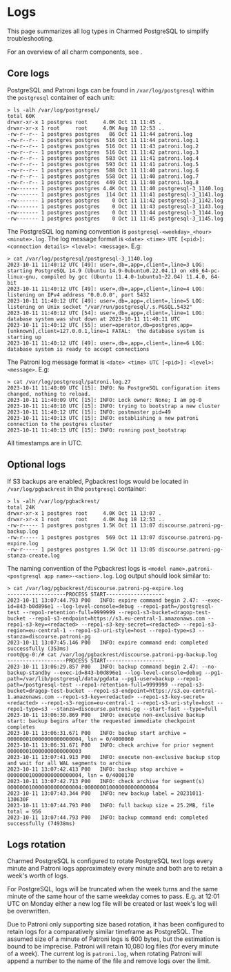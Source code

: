 # Logs

This page summarizes all log types in Charmed PostgreSQL to simplify troubleshooting.

For an overview of all charm components, see [](/explanation/architecture).

## Core logs

PostgreSQL and Patroni logs can be found in `/var/log/postgresql` within the `postgresql` container of each unit:

```text
> ls -alh /var/log/postgresql/
total 60K
drwxr-xr-x 1 postgres root     4.0K Oct 11 11:45 .
drwxr-xr-x 1 root     root     4.0K Aug 18 12:53 ..
-rw-r--r-- 1 postgres postgres   86 Oct 11 11:44 patroni.log
-rw-r--r-- 1 postgres postgres  516 Oct 11 11:44 patroni.log.1
-rw-r--r-- 1 postgres postgres  516 Oct 11 11:43 patroni.log.2
-rw-r--r-- 1 postgres postgres  516 Oct 11 11:42 patroni.log.3
-rw-r--r-- 1 postgres postgres  583 Oct 11 11:41 patroni.log.4
-rw-r--r-- 1 postgres postgres  593 Oct 11 11:41 patroni.log.5
-rw-r--r-- 1 postgres postgres  588 Oct 11 11:40 patroni.log.6
-rw-r--r-- 1 postgres postgres  558 Oct 11 11:40 patroni.log.7
-rw-r--r-- 1 postgres postgres  449 Oct 11 11:40 patroni.log.8
-rw------- 1 postgres postgres 4.4K Oct 11 11:40 postgresql-3_1140.log
-rw------- 1 postgres postgres  114 Oct 11 11:41 postgresql-3_1141.log
-rw------- 1 postgres postgres    0 Oct 11 11:42 postgresql-3_1142.log
-rw------- 1 postgres postgres    0 Oct 11 11:43 postgresql-3_1143.log
-rw------- 1 postgres postgres    0 Oct 11 11:44 postgresql-3_1144.log
-rw------- 1 postgres postgres    0 Oct 11 11:45 postgresql-3_1145.log
```

The PostgreSQL log naming convention  is `postgresql-<weekday>_<hour><minute>.log`. The log message format is `<date> <time> UTC [<pid>]: <connection details> <level>: <message>`. E.g:

```text
> cat /var/log/postgresql/postgresql-3_1140.log
2023-10-11 11:40:12 UTC [49]: user=,db=,app=,client=,line=3 LOG:  starting PostgreSQL 14.9 (Ubuntu 14.9-0ubuntu0.22.04.1) on x86_64-pc-linux-gnu, compiled by gcc (Ubuntu 11.4.0-1ubuntu1~22.04) 11.4.0, 64-bit
2023-10-11 11:40:12 UTC [49]: user=,db=,app=,client=,line=4 LOG:  listening on IPv4 address "0.0.0.0", port 5432
2023-10-11 11:40:12 UTC [49]: user=,db=,app=,client=,line=5 LOG:  listening on Unix socket "/var/run/postgresql/.s.PGSQL.5432"
2023-10-11 11:40:12 UTC [54]: user=,db=,app=,client=,line=1 LOG:  database system was shut down at 2023-10-11 11:40:11 UTC
2023-10-11 11:40:12 UTC [55]: user=operator,db=postgres,app=[unknown],client=127.0.0.1,line=1 FATAL:  the database system is starting up
2023-10-11 11:40:12 UTC [49]: user=,db=,app=,client=,line=6 LOG:  database system is ready to accept connections
```

The Patroni log message format is `<date> <time> UTC [<pid>]: <level>: <message>`. E.g:

```text
> cat /var/log/postgresql/patroni.log.27
2023-10-11 11:40:09 UTC [15]: INFO: No PostgreSQL configuration items changed, nothing to reload. 
2023-10-11 11:40:09 UTC [15]: INFO: Lock owner: None; I am pg-0 
2023-10-11 11:40:10 UTC [15]: INFO: trying to bootstrap a new cluster 
2023-10-11 11:40:12 UTC [15]: INFO: postmaster pid=49 
2023-10-11 11:40:13 UTC [15]: INFO: establishing a new patroni connection to the postgres cluster 
2023-10-11 11:40:13 UTC [15]: INFO: running post_bootstrap 
```

All timestamps are in UTC.

## Optional logs

If S3 backups are enabled, Pgbackrest logs would be located in `/var/log/pgbackrest` in the `postgresql` container:
```text
> ls -alh /var/log/pgbackrest/
total 24K
drwxr-xr-x 1 postgres root     4.0K Oct 11 13:07 .
drwxr-xr-x 1 root     root     4.0K Aug 18 12:53 ..
-rw-r----- 1 postgres postgres 1.5K Oct 11 13:07 discourse.patroni-pg-backup.log
-rw-r----- 1 postgres postgres  569 Oct 11 13:07 discourse.patroni-pg-expire.log
-rw-r----- 1 postgres postgres 1.5K Oct 11 13:05 discourse.patroni-pg-stanza-create.log
```

The naming convention of the Pgbackrest logs is `<model name>.patroni-<postgresql app name>-<action>.log`. Log output should look similar to:

```text
> cat /var/log/pgbackrest/discourse.patroni-pg-expire.log 
-------------------PROCESS START-------------------
2023-10-11 13:07:44.793 P00   INFO: expire command begin 2.47: --exec-id=843-b0d896e1 --log-level-console=debug --repo1-path=/postgresql-test --repo1-retention-full=9999999 --repo1-s3-bucket=dragop-test-bucket --repo1-s3-endpoint=https://s3.eu-central-1.amazonaws.com --repo1-s3-key=<redacted> --repo1-s3-key-secret=<redacted> --repo1-s3-region=eu-central-1 --repo1-s3-uri-style=host --repo1-type=s3 --stanza=discourse.patroni-pg
2023-10-11 13:07:45.146 P00   INFO: expire command end: completed successfully (353ms)
root@pg-0:/# cat /var/log/pgbackrest/discourse.patroni-pg-backup.log 
-------------------PROCESS START-------------------
2023-10-11 13:06:29.857 P00   INFO: backup command begin 2.47: --no-backup-standby --exec-id=843-b0d896e1 --log-level-console=debug --pg1-path=/var/lib/postgresql/data/pgdata --pg1-user=backup --repo1-path=/postgresql-test --repo1-retention-full=9999999 --repo1-s3-bucket=dragop-test-bucket --repo1-s3-endpoint=https://s3.eu-central-1.amazonaws.com --repo1-s3-key=<redacted> --repo1-s3-key-secret=<redacted> --repo1-s3-region=eu-central-1 --repo1-s3-uri-style=host --repo1-type=s3 --stanza=discourse.patroni-pg --start-fast --type=full
2023-10-11 13:06:30.869 P00   INFO: execute non-exclusive backup start: backup begins after the requested immediate checkpoint completes
2023-10-11 13:06:31.671 P00   INFO: backup start archive = 000000010000000000000004, lsn = 0/4000060
2023-10-11 13:06:31.671 P00   INFO: check archive for prior segment 000000010000000000000003
2023-10-11 13:07:41.913 P00   INFO: execute non-exclusive backup stop and wait for all WAL segments to archive
2023-10-11 13:07:42.413 P00   INFO: backup stop archive = 000000010000000000000004, lsn = 0/4000170
2023-10-11 13:07:42.713 P00   INFO: check archive for segment(s) 000000010000000000000004:000000010000000000000004
2023-10-11 13:07:43.344 P00   INFO: new backup label = 20231011-130630F
2023-10-11 13:07:44.793 P00   INFO: full backup size = 25.2MB, file total = 956
2023-10-11 13:07:44.793 P00   INFO: backup command end: completed successfully (74938ms)
```

## Logs rotation

Charmed PostgreSQL is configured to rotate PostgreSQL text logs every minute and Patroni logs approximately every minute and both are to retain a week's worth of logs.

For PostgreSQL, logs will be truncated when the week turns and the same minute of the same hour of the same weekday comes to pass. E.g. at 12:01 UTC on Monday either a new log file will be created or last week's log will be overwritten.

Due to Patroni only supporting size based rotation, it has been configured to retain logs for a comparatively similar timeframe as PostgreSQL. The assumed size of a minute of Patroni logs is 600 bytes, but the estimation is bound to be imprecise. Patroni will retain 10,080 log files (for every minute of a week). The current log is `patroni.log`, when rotating Patroni will append a number to the name of the file and remove logs over the limit.

